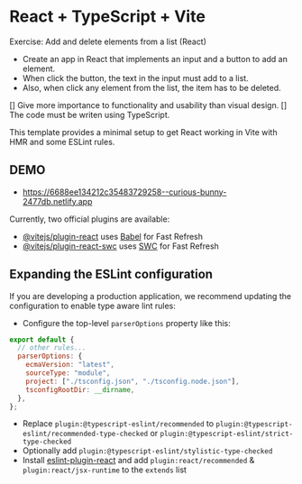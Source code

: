 # React + TypeScript + Vite

Exercise: Add and delete elements from a list (React)

- Create an app in React that implements an input and a button to add an element.
- When click the button, the text in the input must add to a list.
- Also, when click any element from the list, the item has to be deleted.

[] Give more importance to functionality and usability than visual design.
[] The code must be writen using TypeScript.

This template provides a minimal setup to get React working in Vite with HMR and some ESLint rules.

## DEMO
- https://6688ee134212c35483729258--curious-bunny-2477db.netlify.app

Currently, two official plugins are available:

- [@vitejs/plugin-react](https://github.com/vitejs/vite-plugin-react/blob/main/packages/plugin-react/README.md) uses [Babel](https://babeljs.io/) for Fast Refresh
- [@vitejs/plugin-react-swc](https://github.com/vitejs/vite-plugin-react-swc) uses [SWC](https://swc.rs/) for Fast Refresh

## Expanding the ESLint configuration

If you are developing a production application, we recommend updating the configuration to enable type aware lint rules:

- Configure the top-level `parserOptions` property like this:

```js
export default {
  // other rules...
  parserOptions: {
    ecmaVersion: "latest",
    sourceType: "module",
    project: ["./tsconfig.json", "./tsconfig.node.json"],
    tsconfigRootDir: __dirname,
  },
};
```

- Replace `plugin:@typescript-eslint/recommended` to `plugin:@typescript-eslint/recommended-type-checked` or `plugin:@typescript-eslint/strict-type-checked`
- Optionally add `plugin:@typescript-eslint/stylistic-type-checked`
- Install [eslint-plugin-react](https://github.com/jsx-eslint/eslint-plugin-react) and add `plugin:react/recommended` & `plugin:react/jsx-runtime` to the `extends` list
